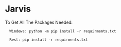 # Jarvis

To Get All The Packages Needed:

      Windows: python -m pip install -r requirments.txt
      
      Rest: pip install -r requirments.txt
